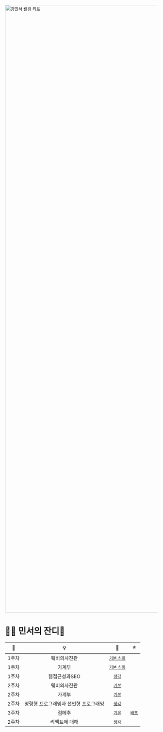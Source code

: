 <img width="2000" alt="강민서 웰컴 키트" src="https://github.com/DO-SOPT-WEB/MinseoKang/assets/97084864/2a4ee0f2-e88f-4240-b77b-7730bcdbe647">

<h1>😶‍🌫️ 민서의 잔디🌱</h1>

|  📅   |                  💡                   |                                🔗                                 |                      ⭐️                      |
| :---: | :-----------------------------------: | :---------------------------------------------------------------: | :-------------------------------------------: |
| 1주차 |             웨비의사진관              | [`기본` `심화`](https://github.com/DO-SOPT-WEB/MinseoKang/pull/1) |
| 1주차 |                가계부                 | [`기본` `심화`](https://github.com/DO-SOPT-WEB/MinseoKang/pull/1) |
| 1주차 |             웹접근성과SEO             |    [`생각`](https://github.com/DO-SOPT-WEB/MinseoKang/pull/1)     |
| 2주차 |             웨비의사진관              |    [`기본`](https://github.com/DO-SOPT-WEB/MinseoKang/pull/2)     |
| 2주차 |                가계부                 |    [`기본`](https://github.com/DO-SOPT-WEB/MinseoKang/pull/3)     |
| 2주차 | 명령형 프로그래밍과 선언형 프로그래밍 |    [`생각`](https://github.com/DO-SOPT-WEB/MinseoKang/pull/4)     |
| 3주차 |                점메추                 |    [`기본`](https://github.com/DO-SOPT-WEB/MinseoKang/pull/4)     | [`배포`](https://myassignments.neocities.org) |
| 2주차 |             리액트에 대해             |    [`생각`](https://github.com/DO-SOPT-WEB/MinseoKang/pull/6)     |
